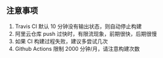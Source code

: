 ## 注意事项

1. Travis CI 默认 10 分钟没有输出状态，则自动停止构建
2. 阿里云仓库 push 过快时，有限流现象，前期很快，后期很慢
3. 如果 CI 构建过程失败，建议多尝试几次
4. Github Actions 限制 2000 分钟/月，请注意构建次数
